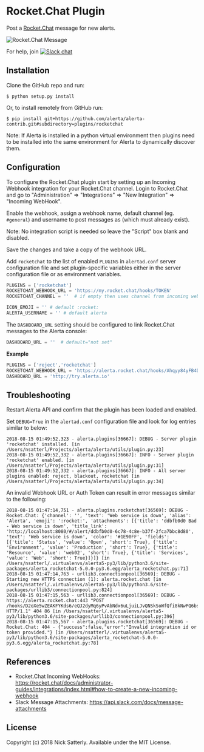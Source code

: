 Rocket.Chat Plugin
==================

Post a [Rocket.Chat](https://rocket.chat) message for new alerts.

![Rocket.Chat Message](./images/alerta-rocketchat-plugin.png)

For help, join [![Slack chat](https://img.shields.io/badge/chat-on%20slack-blue?logo=slack)](https://slack.alerta.dev)

Installation
------------

Clone the GitHub repo and run:

    $ python setup.py install

Or, to install remotely from GitHub run:

    $ pip install git+https://github.com/alerta/alerta-contrib.git#subdirectory=plugins/rocketchat

Note: If Alerta is installed in a python virtual environment then plugins
need to be installed into the same environment for Alerta to dynamically
discover them.

Configuration
-------------

To configure the Rocket.Chat plugin start by setting up an Incoming Webhook
integration for your Rocket.Chat channel. Login to Rocket.Chat and go to
"Administration" => "Integrations" => "New Integration" => "Incoming WebHook".

Enable the webhook, assign a webhook name, default channel (eg. `#general`)
and username to post messages as (which must already exist).


Note: No integration script is needed so leave the "Script" box blank and disabled.

Save the changes and take a copy of the webhook URL.

Add `rocketchat` to the list of enabled `PLUGINS` in `alertad.conf` server
configuration file and set plugin-specific variables either in the
server configuration file or as environment variables.

```python
PLUGINS = ['rocketchat']
ROCKETCHAT_WEBHOOK_URL = 'https://my.rocket.chat/hooks/TOKEN'
ROCKETCHAT_CHANNEL = ''  # if empty then uses channel from incoming webhook configuration

ICON_EMOJI = '' # default :rocket:
ALERTA_USERNAME = '' # default alerta
```

The `DASHBOARD_URL` setting should be configured to link Rocket.Chat messages to
the Alerta console:

```python
DASHBOARD_URL = ''  # default="not set"
```

**Example**

```python
PLUGINS = ['reject','rocketchat']
ROCKETCHAT_WEBHOOK_URL = 'https://alerta.rocket.chat/hooks/Ahqyy84yFB4DuWorQ/ZyndPtdbY5PCnaQGsXTJPCXbNC9bDiTL9L2Q7ktLnuHFYNKd'
DASHBOARD_URL = 'http://try.alerta.io'
```


Troubleshooting
---------------

Restart Alerta API and confirm that the plugin has been loaded and enabled.

Set `DEBUG=True` in the `alertad.conf` configuration file and look for log
entries similar to below:

```
2018-08-15 01:49:52,323 - alerta.plugins[36667]: DEBUG - Server plugin 'rocketchat' installed. [in /Users/nsatterl/Projects/alerta/alerta/utils/plugin.py:23]
2018-08-15 01:49:52,332 - alerta.plugins[36667]: INFO - Server plugin 'rocketchat' enabled. [in /Users/nsatterl/Projects/alerta/alerta/utils/plugin.py:31]
2018-08-15 01:49:52,332 - alerta.plugins[36667]: INFO - All server plugins enabled: reject, blackout, rocketchat [in /Users/nsatterl/Projects/alerta/alerta/utils/plugin.py:34]
```

An invalid Webhook URL or Auth Token can result in error messages similar to the following:

```
2018-08-15 01:47:14,751 - alerta.plugins.rocketchat[36569]: DEBUG - Rocket.Chat: {'channel': '', 'text': 'Web service is down', 'alias': 'Alerta', 'emoji': ':rocket:', 'attachments': [{'title': 'ddbfb0d0 Bad - Web service is down', 'title_link': 'http://localhost:8080/#/alert/ddbfb0d0-6c78-4c8e-b37f-2fca7bbc8d80', 'text': 'Web service is down', 'color': '#1E90FF', 'fields': [{'title': 'Status', 'value': 'Open', 'short': True}, {'title': 'Environment', 'value': 'Production', 'short': True}, {'title': 'Resource', 'value': 'web02', 'short': True}, {'title': 'Services', 'value': 'Web', 'short': True}]}]} [in /Users/nsatterl/.virtualenvs/alerta5-py3/lib/python3.6/site-packages/alerta_rocketchat-5.0.0-py3.6.egg/alerta_rocketchat.py:71]
2018-08-15 01:47:14,763 - urllib3.connectionpool[36569]: DEBUG - Starting new HTTPS connection (1): alerta.rocket.chat [in /Users/nsatterl/.virtualenvs/alerta5-py3/lib/python3.6/site-packages/urllib3/connectionpool.py:824]
2018-08-15 01:47:15,563 - urllib3.connectionpool[36569]: DEBUG - https://alerta.rocket.chat:443 "POST /hooks/D2oXe5wZEAKFYKds6/eQJ2dyMq6yPvAbNdx6uLjuiLJvQNSkSoWfQfi8kNwPQ6bsoc HTTP/1.1" 404 86 [in /Users/nsatterl/.virtualenvs/alerta5-py3/lib/python3.6/site-packages/urllib3/connectionpool.py:396]
2018-08-15 01:47:15,567 - alerta.plugins.rocketchat[36569]: DEBUG - Rocket.Chat: 404 - {"success":false,"error":"Invalid integration id or token provided."} [in /Users/nsatterl/.virtualenvs/alerta5-py3/lib/python3.6/site-packages/alerta_rocketchat-5.0.0-py3.6.egg/alerta_rocketchat.py:78]
```


References
----------

  * Rocket.Chat Incoming WebHooks: https://rocket.chat/docs/administrator-guides/integrations/index.html#how-to-create-a-new-incoming-webhook
  * Slack Message Attachments: https://api.slack.com/docs/message-attachments

License
-------

Copyright (c) 2018 Nick Satterly. Available under the MIT License.
